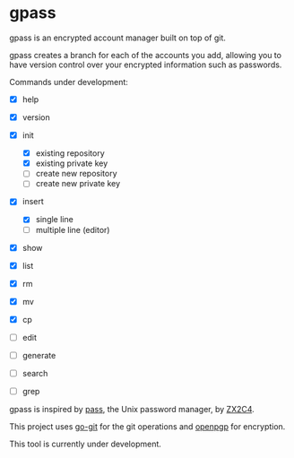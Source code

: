 # gpass

gpass is an encrypted account manager built on top of git. 

gpass creates a branch for each of the accounts you add, allowing you to have version control over your encrypted information such as passwords.

Commands under development: 

- [x] help
- [x] version
- [x] init
  - [x] existing repository
  - [x] existing private key
  - [ ] create new repository
  - [ ] create new private key
- [x] insert
  - [x] single line
  - [ ] multiple line (editor)
- [x] show
- [x] list
- [x] rm
- [x] mv
- [x] cp
- [ ] edit
- [ ] generate
- [ ] search
- [ ] grep


gpass is inspired by [pass](https://www.passwordstore.org/), the Unix password manager, by [ZX2C4](https://www.zx2c4.com/). 

This project uses [go-git](https://github.com/src-d/go-git) for the git operations and [openpgp](https://godoc.org/golang.org/x/crypto/openpgp) for encryption. 

This tool is currently under development. 
